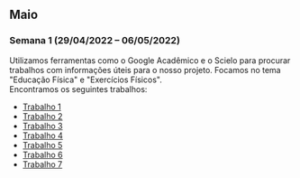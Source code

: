 ## Maio
### Semana 1 (29/04/2022 – 06/05/2022)
Utilizamos ferramentas como o Google Acadêmico e o Scielo para procurar trabalhos com informações úteis para o nosso projeto.
Focamos no tema "Educação Física" e "Exercícios Físicos".  
Encontramos os seguintes trabalhos:
- [Trabalho 1](http://rdu.unicesumar.edu.br/handle/123456789/5291)  
- [Trabalho 2](https://dl.acm.org/doi/abs/10.1145/2632048.2636088)
- [Trabalho 3](https://revista.uniandrade.br/index.php/revistauniandrade/article/view/136)  
- [Trabalho 4](https://rbafs.org.br/RBAFS/article/view/875/1153)
- [Trabalho 5](https://ubibliorum.ubi.pt/handle/10400.6/10182)
- [Trabalho 6](https://www.scielo.br/j/rbem/a/R46f6xRQ35WDwpmM53bHHzd/?lang=pt)
- [Trabalho 7](https://www.scielo.br/j/rbme/a/jRn4KrPT5r6WbG3Q4CWXsgt/?lang=pt)
